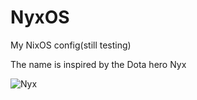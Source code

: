 # NyxOS

My NixOS config(still testing)

The name is inspired by the Dota hero Nyx

![Nyx](https://github.com/user-attachments/assets/1299cfce-93ba-4e13-bf70-428f86b32eff)
